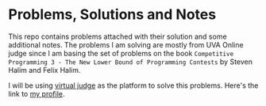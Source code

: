 # Problems, Solutions and Notes

This repo contains problems attached with their solution and some additional notes. The problems I am solving are mostly from UVA Online judge since I am basing the set of problems on the book `Competitive Programming 3 - The New Lower Bound of Programming Contests` by Steven Halim and Felix Halim.

I will be using [virtual judge](https://vjudge.net) as the platform to solve this problems. Here's the link to [my profile](https://vjudge.net/user/ramsesMata#).
